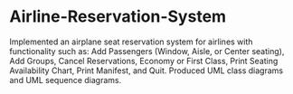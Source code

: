 # Airline-Reservation-System

Implemented an airplane seat reservation system for airlines with functionality such as: Add Passengers (Window, Aisle, or Center seating), Add Groups, Cancel Reservations, Economy or First Class, Print Seating Availability Chart, Print Manifest, and Quit. Produced UML class diagrams and UML sequence diagrams.
